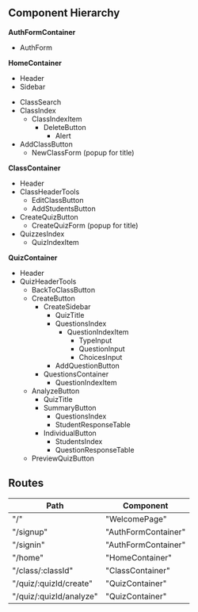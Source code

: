 ## Component Hierarchy

**AuthFormContainer**
 - AuthForm

**HomeContainer**
 - Header
 - Sidebar
  * ClassSearch
  * ClassIndex
    + ClassIndexItem
      - DeleteButton
        * Alert
  * AddClassButton
    + NewClassForm (popup for title)

**ClassContainer**
- Header
- ClassHeaderTools
  * EditClassButton
  * AddStudentsButton
- CreateQuizButton
  * CreateQuizForm (popup for title)
- QuizzesIndex
  * QuizIndexItem

**QuizContainer**
- Header
- QuizHeaderTools
  * BackToClassButton
  * CreateButton
    + CreateSidebar
      - QuizTitle
      - QuestionsIndex
        * QuestionIndexItem
          + TypeInput
          + QuestionInput
          + ChoicesInput
      - AddQuestionButton
    + QuestionsContainer
      - QuestionIndexItem
  * AnalyzeButton
    + QuizTitle
    + SummaryButton
      - QuestionsIndex
      - StudentResponseTable
    + IndividualButton
      - StudentsIndex
      - QuestionResponseTable
  * PreviewQuizButton


## Routes

|Path   | Component   |
|-------|-------------|
| "/" | "WelcomePage" |
| "/signup" | "AuthFormContainer" |
| "/signin" | "AuthFormContainer" |
| "/home" | "HomeContainer" |
| "/class/:classId" | "ClassContainer" |
| "/quiz/:quizId/create" | "QuizContainer" |
| "/quiz/:quizId/analyze" | "QuizContainer" |
